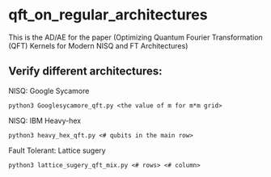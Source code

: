 # qft_on_regular_architectures
This is the AD/AE for the paper (Optimizing Quantum Fourier Transformation (QFT)  Kernels  for Modern NISQ and FT Architectures)

## Verify different architectures:
NISQ: Google Sycamore
```
python3 Googlesycamore_qft.py <the value of m for m*m grid>
```

NISQ: IBM Heavy-hex
```
python3 heavy_hex_qft.py <# qubits in the main row>
```

Fault Tolerant: Lattice sugery
```
python3 lattice_sugery_qft_mix.py <# rows> <# column>
```




